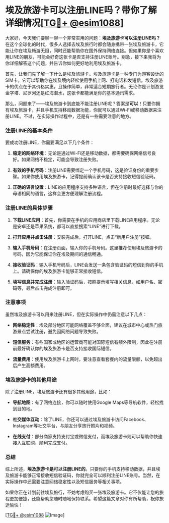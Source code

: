 # 埃及旅游卡可以注册LINE吗？带你了解详细情况[[TG💪+ @esim1088](https://t.me/s/esim1088)]

大家好，今天我们要聊一聊一个非常实用的问题：**埃及旅游卡可以注册LINE吗？** 在这个全球化的时代，很多人选择去埃及旅行时都会随身携带一张埃及旅游卡，它能让你在埃及畅游无阻，同时还能帮助你在国外保持网络连接。但如果你是个喜欢用LINE的朋友，可能会好奇这张卡是否支持注册LINE账号。别急，接下来我将为你详细解答这个问题，并告诉你如何更好地利用埃及旅游卡。

首先，让我们先了解一下什么是埃及旅游卡。埃及旅游卡是一种专门为游客设计的SIM卡，它可以帮助你在埃及境内轻松使用手机上网、打电话和发短信。埃及旅游卡的优点在于其价格实惠，且操作简单，非常适合短期旅行者。无论你是计划游览金字塔、尼罗河还是红海潜水，这张卡都能满足你的基本通讯需求。

那么，问题来了——埃及旅游卡到底能不能注册LINE呢？答案是**可以**！只要你拥有埃及旅游卡，并且手机支持移动数据功能，你就可以通过Wi-Fi或移动数据来注册LINE。不过，在实际操作过程中，还是有一些需要注意的地方。

### 注册LINE的基本条件

要成功注册LINE，你需要满足以下几个条件：

1. **稳定的网络环境**：无论是通过Wi-Fi还是移动数据，都需要确保网络信号良好。如果网络不稳定，可能会导致注册失败。
   
2. **有效的手机号码**：注册LINE需要绑定一个手机号码，这是验证身份的重要步骤。如果你使用埃及旅游卡，记得提前确认该卡是否支持接收短信验证码。

3. **正确的语言设置**：LINE的应用程序支持多种语言，但在注册时最好选择与你的母语相同的语言，这样会更方便理解注册流程。

### 注册LINE的具体步骤

1. **下载LINE应用**：首先，你需要在手机的应用商店里下载LINE应用程序。无论是安卓还是苹果系统，都可以直接搜索“LINE”进行下载。

2. **打开应用并点击注册**：安装完成后，打开LINE，点击“新用户注册”按钮。

3. **输入手机号码**：在注册页面，输入你的手机号码。这里推荐使用埃及旅游卡的号码，因为它能保证你在埃及期间的通信畅通。

4. **接收验证码**：输入手机号码后，LINE会发送一条包含验证码的短信到你的手机上。请确保你的埃及旅游卡能够正常接收短信。

5. **填写信息并完成注册**：输入验证码后，按照提示填写相关信息，如用户名、密码等，最后点击完成注册即可。

### 注意事项

虽然埃及旅游卡可以用来注册LINE，但在实际操作中仍需注意以下几点：

- **网络稳定性**：埃及部分地区可能网络覆盖不够全面，建议在城市中心或热门旅游景点尝试注册，避免因网络问题导致失败。
  
- **短信服务**：有些国家或地区的运营商可能对国际短信有额外限制，因此在注册前最好确认你的埃及旅游卡是否支持接收国际短信。

- **流量费用**：使用埃及旅游卡上网时，要注意查看套餐内的流量限额，以免超出后产生高额费用。

### 埃及旅游卡的其他用途

除了注册LINE，埃及旅游卡还有很多其他用途，比如：

- **导航地图**：有了网络连接，你可以随时使用Google Maps等导航软件，轻松找到目的地。
  
- **社交媒体互动**：除了LINE，你还可以通过埃及旅游卡访问Facebook、Instagram等社交平台，与朋友分享旅行照片和视频。

- **在线支付**：部分商家支持支付宝或微信支付，而埃及旅游卡则可以帮助你快速接入互联网，顺利完成支付。

### 总结

综上所述，**埃及旅游卡是可以注册LINE的**。只要你的手机支持移动数据，并且埃及旅游卡能够正常接收短信验证码，你就完全可以顺利注册LINE账号。当然，在实际操作中还需要注意网络稳定性以及短信服务等相关事项。

如果你正在计划前往埃及旅行，不妨考虑购买一张埃及旅游卡。它不仅能让您的旅程更加便捷，还能帮助您随时随地保持联系。希望这篇文章对你有所帮助，祝你旅途愉快！

[[TG💪+ @esim1088](https://t.me/s/esim1088) ![Image](https://i.postimg.cc/4NQfJmqS/Snipaste-2025-05-13-00-14-12.png)]